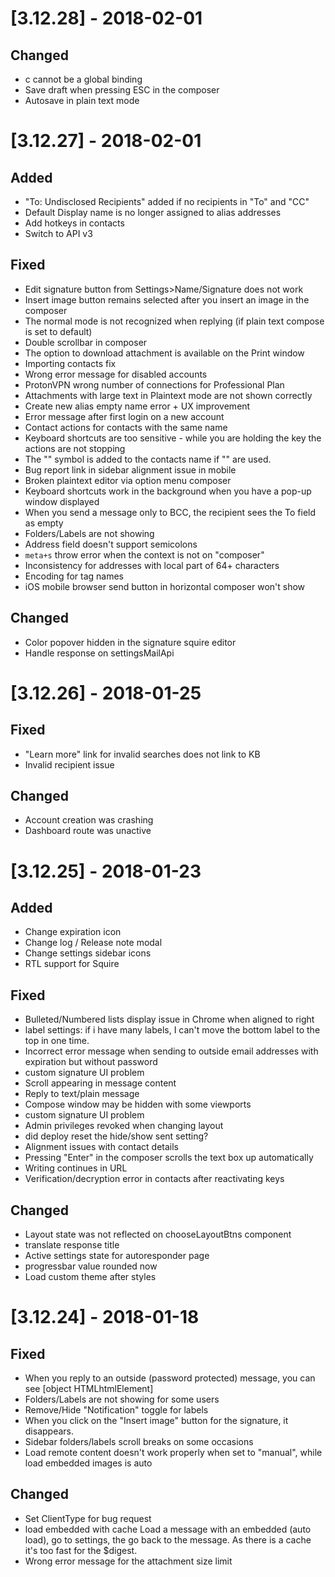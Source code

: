 # [3.12.28] - 2018-02-01
## Changed
- c cannot be a global binding
- Save draft when pressing ESC in the composer
- Autosave in plain text mode

# [3.12.27] - 2018-02-01
## Added
- "To: Undisclosed Recipients" added if no recipients in "To" and "CC"
- Default Display name is no longer assigned to alias addresses
- Add hotkeys in contacts
- Switch to API v3

## Fixed
- Edit signature button from Settings>Name/Signature does not work
- Insert image button remains selected after you insert an image in the composer
- The normal mode is not recognized when replying (if plain text compose is set to default)
- Double scrollbar in composer
- The option to download attachment is available on the Print window
- Importing contacts fix
- Wrong error message for disabled accounts
- ProtonVPN wrong number of connections for Professional Plan
- Attachments with large text in Plaintext mode are not shown correctly
- Create new alias empty name error + UX improvement
- Error message after first login on a new account
- Contact actions for contacts with the same name
- Keyboard shortcuts are too sensitive - while you are holding the key the actions are not stopping
- The "\" symbol is added to the contacts name if "" are used.
- Bug report link in sidebar alignment issue in mobile
- Broken plaintext editor via option menu composer
- Keyboard shortcuts work in the background when you have a pop-up window displayed
- When you send a message only to BCC, the recipient sees the To field as empty
- Folders/Labels are not showing
- Address field doesn't support semicolons
- `meta+s` throw error when the context is not on "composer"
- Inconsistency for addresses with local part of 64+ characters
- Encoding for tag names
- iOS mobile browser send button in horizontal composer won't show

## Changed
- Color popover hidden in the signature squire editor
- Handle response on settingsMailApi

# [3.12.26] - 2018-01-25
## Fixed
- "Learn more" link for invalid searches does not link to KB
- Invalid recipient issue

## Changed
- Account creation was crashing
- Dashboard route was unactive

# [3.12.25] - 2018-01-23
## Added
- Change expiration icon
- Change log / Release note modal
- Change settings sidebar icons
- RTL support for Squire

## Fixed
- Bulleted/Numbered lists display issue in Chrome when aligned to right
- label settings: if i have many labels, I can't move the bottom label to the top in one time.
- Incorrect error message when sending to outside email addresses with expiration but without password
- custom signature UI problem
- Scroll appearing in message content
- Reply to text/plain message
- Compose window may be hidden with some viewports
- custom signature UI problem
- Admin privileges revoked when changing layout
- did deploy reset the hide/show sent setting?
- Alignment issues with contact details
- Pressing "Enter" in the composer scrolls the text box up automatically
- Writing continues in URL
- Verification/decryption error in contacts after reactivating keys

## Changed
- Layout state was not reflected on chooseLayoutBtns component
- translate response title
- Active settings state for autoresponder page
- progressbar value rounded now
- Load custom theme after styles

# [3.12.24] - 2018-01-18
## Fixed
- When you reply to an outside (password protected) message, you can see [object HTMLhtmlElement]
- Folders/Labels are not showing for some users
- Remove/Hide "Notification" toggle for labels
- When you click on the "Insert image" button for the signature, it disappears.
- Sidebar folders/labels scroll breaks on some occasions
- Load remote content doesn't work properly when set to "manual", while load embedded images is auto

## Changed
- Set ClientType for bug request
- load embedded with cache Load a message with an embedded (auto load), go to settings, the go back to the message. As there is a cache it's too fast for the $digest.
- Wrong error message for the attachment size limit
